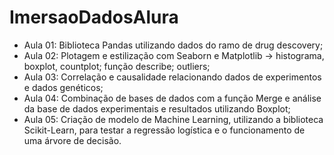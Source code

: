 # ImersaoDadosAlura

- Aula 01: Biblioteca Pandas utilizando dados do ramo de drug descovery; <br>
- Aula 02: Plotagem e estilização com Seaborn e Matplotlib -> histograma, boxplot, countplot; função describe; outliers; <br>
- Aula 03: Correlação e causalidade relacionando dados de experimentos e dados genéticos; <br>
- Aula 04: Combinação de bases de dados com a função Merge e análise da base de dados experimentais e resultados utilizando Boxplot;<br>
- Aula 05: Criação de modelo de Machine Learning, utilizando a biblioteca Scikit-Learn, para testar a regressão logística e o funcionamento de uma árvore de decisão. 
